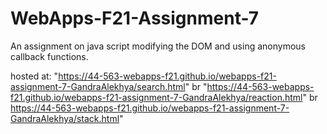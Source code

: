 # WebApps-F21-Assignment-7
An assignment on java script modifying the DOM and using anonymous callback functions.

hosted at: "https://44-563-webapps-f21.github.io/webapps-f21-assignment-7-GandraAlekhya/search.html"
br
"https://44-563-webapps-f21.github.io/webapps-f21-assignment-7-GandraAlekhya/reaction.html"
br
https://44-563-webapps-f21.github.io/webapps-f21-assignment-7-GandraAlekhya/stack.html"